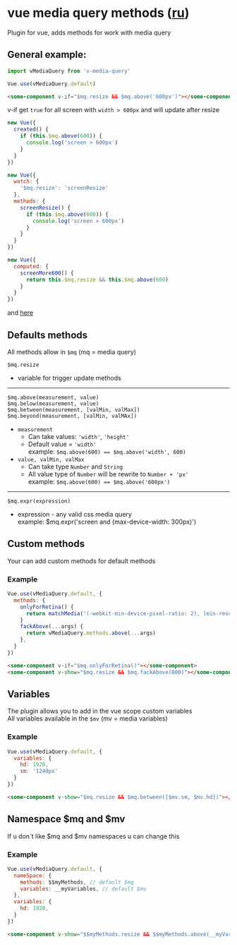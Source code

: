 # vue media query methods ([ru](https://github.com/AStaroverov/v-media-query/blob/master/README_RU.md))
Plugin for vue, adds methods for work with media query

## General example:
```javascript
import vMediaQuery from 'v-media-query'

Vue.use(vMediaQuery.default)
```

```html
<some-component v-if="$mq.resize && $mq.above('600px')"></some-component>
```
v-if get ``true`` for all screen with ``width > 600px`` and will update after resize

```javascript
new Vue({
  created() {
    if (this.$mq.above(600)) {
      console.log('screen > 600px')
    }
  }
})

new Vue({
  watch: {
    '$mq.resize': 'screenResize'
  },
  methods: {
    screenResize() {
      if (this.$mq.above(600)) {
        console.log('screen > 600px')
      }
    }
  }
})

new Vue({
  computed: {
    screenMore600() {
      return this.$mq.resize && this.$mq.above(600)
    }
  }
})
```
and [here](https://github.com/AStaroverov/v-media-query/blob/master/index.html)

## Defaults methods
All methods allow in ``$mq`` (mq = media query)

``$mq.resize``
  * variable for trigger update methods

---

``$mq.above(measurement, value)`` <br/>
``$mq.below(measurement, value)`` <br/>
``$mq.between(measurement, [valMin, valMax])`` <br/>
``$mq.beyond(measurement, [valMin, valMAx])`` <br/>

  * ``measurement``
    * Can take values: ``'width'``, ``'height'``
    * Default value = ``'width'`` <br/>
      example: ``$mq.above(600) == $mq.above('width', 600)``
  * ``value, valMin, valMax``
    * Can take type ``Number`` and ``String``
    * All value type of ``Number`` will be rewrite to ``Number + 'px'`` <br/>
      example: ``$mq.above(600) == $mq.above('600px')``

---

``$mq.expr(expression)``
  * expression - any valid css media query <br/>
    example: $mq.expr('screen and (max-device-width: 300px)')

## Custom methods
Your can add custom methods for default methods

### Example
```javascript
Vue.use(vMediaQuery.default, {
  methods: {
    onlyForRetina() {
      return matchMedia('(-webkit-min-device-pixel-ratio: 2), (min-resolution: 192dpi)').matches
    }
    fackAbove(...args) {
      return vMediaQuery.methods.above(...args)
    },
  }
})
```
```html
<some-component v-if="$mq.onlyForRetina()"></some-component>
<some-component v-show="$mq.resize && $mq.fackAbove(800)"></some-component>
```

## Variables
The plugin allows you to add in the vue scope custom variables <br/>
All variables available in the ``$mv`` (mv = media variables)

### Example
```javascript
Vue.use(vMediaQuery.default, {
  variables: {
    hd: 1920,
    sm: '1240px'
  }
})
```
```html
<some-component v-show="$mq.resize && $mq.between([$mv.sm, $mv.hd])"></some-component>
```

## Namespace $mq and $mv
If u don`t like $mq and $mv namespaces u can change this

### Example
```javascript
Vue.use(vMediaQuery.default, {
  nameSpace: {
    methods: $$myMethods, // default $mq
    variables: __myVariables, // default $mv
  },
  variables: {
    hd: 1920,
  }
})
```
```html
<some-component v-show="$$myMethods.resize && $$myMethods.above(__myVariables.hd)"></some-component>
```
